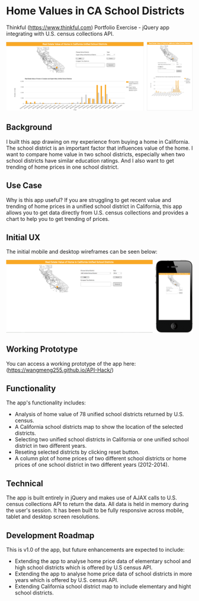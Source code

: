 # Home Values in CA School Districts

Thinkful (https://www.thinkful.com) Portfolio Exercise - jQuery app integrating with U.S. census collections API.

![Screenshot](https://github.com/wangmeng255/API-Hack/blob/gh-pages/img/CA-home-value.png "Screenshot")

## Background

I built this app drawing on my experience from buying a home in California. The school district is an important factor that influences value of the home. I want to compare home value in two school districts, especially when two school districts have similar education ratings. And I also want to get trending of home prices in one school district.

## Use Case

Why is this app useful? If you are struggling to get recent value and trending of home prices in a unified school district in California, this app allows you to get data directly from U.S. census collections and provides a chart to help you to get trending of prices.

## Initial UX

The initial mobile and desktop wireframes can be seen below:

![Initial Wireframes](https://github.com/wangmeng255/API-Hack/blob/gh-pages/img/CA-home-value-init.png "Initial Wireframes")

## Working Prototype

You can access a working prototype of the app here: (https://wangmeng255.github.io/API-Hack/)

## Functionality

The app's functionality includes:

* Analysis of home value of 78 unified school districts returned by U.S. census.
* A California school districts map to show the location of the selected districts.
* Selecting two unified school districts in California or one unified school district in two different years.
* Reseting selected districts by clicking reset button.
* A column plot of home prices of two different school districts or home prices of one school district in two different years (2012-2014).

## Technical

The app is built entirely in jQuery and makes use of AJAX calls to U.S. census collections API to return the data. All data is held in memory during the user's session. It has been built to be fully responsive across mobile, tablet and desktop screen resolutions.

## Development Roadmap

This is v1.0 of the app, but future enhancements are expected to include:

* Extending the app to analyse home price data of elementary school and high school districts which is offered by U.S census API.
* Extending the app to analyse home price data of school districts in more years which is offered by U.S. census API.
* Extending California school district map to include elementary and hight school districts.